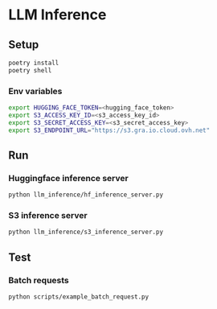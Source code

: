 # LLM Inference

## Setup

```bash
poetry install
poetry shell
```

### Env variables

```bash
export HUGGING_FACE_TOKEN=<hugging_face_token>
export S3_ACCESS_KEY_ID=<s3_access_key_id>
export S3_SECRET_ACCESS_KEY=<s3_secret_access_key>
export S3_ENDPOINT_URL="https://s3.gra.io.cloud.ovh.net"
```

## Run

### Huggingface inference server

```bash
python llm_inference/hf_inference_server.py
```

### S3 inference server

```bash
python llm_inference/s3_inference_server.py
```

## Test

### Batch requests

```bash
python scripts/example_batch_request.py
```
